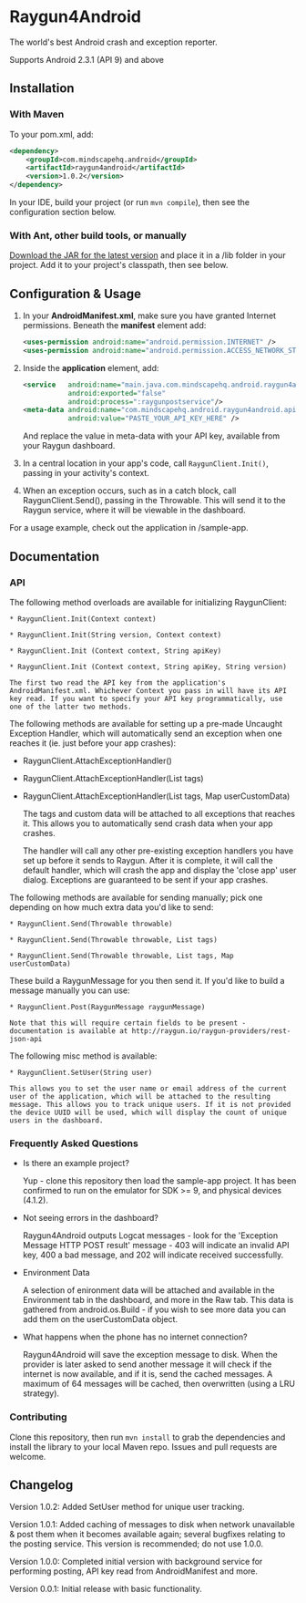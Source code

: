 # Raygun4Android

The world's best Android crash and exception reporter.

Supports Android 2.3.1 (API 9) and above

## Installation

### With Maven

To your pom.xml, add:

```xml
<dependency>
    <groupId>com.mindscapehq.android</groupId>
    <artifactId>raygun4android</artifactId>
    <version>1.0.2</version>
</dependency>
```

In your IDE, build your project (or run `mvn compile`), then see the configuration section below.

### With Ant, other build tools, or manually

[Download the JAR for the latest version](http://search.maven.org/#search%7Cga%7C1%7Ca%3A%22raygun4android%22) and place it in a /lib folder in your project. Add it to your project's classpath, then see below.

## Configuration & Usage

1. In your **AndroidManifest.xml**, make sure you have granted Internet permissions. Beneath the **manifest** element add:

	```xml
	<uses-permission android:name="android.permission.INTERNET" />
	<uses-permission android:name="android.permission.ACCESS_NETWORK_STATE" />
	```

2. Inside the **application** element, add:

	```xml
	<service   android:name="main.java.com.mindscapehq.android.raygun4android.RaygunPostService"
	           android:exported="false"
	           android:process=":raygunpostservice"/>
	<meta-data android:name="com.mindscapehq.android.raygun4android.apikey"
	           android:value="PASTE_YOUR_API_KEY_HERE" />
	```

	And replace the value in meta-data with your API key, available from your Raygun dashboard.

3. In a central location in your app's code, call `RaygunClient.Init()`, passing in your activity's context.

4. When an exception occurs, such as in a catch block, call RaygunClient.Send(), passing in the Throwable. This will send it to the Raygun service, where it will be viewable in the dashboard.

For a usage example, check out the application in /sample-app.

## Documentation

### API

The following method overloads are available for initializing RaygunClient:

	* RaygunClient.Init(Context context)

	* RaygunClient.Init(String version, Context context)

	* RaygunClient.Init (Context context, String apiKey)

	* RaygunClient.Init (Context context, String apiKey, String version)

	The first two read the API key from the application's AndroidManifest.xml. Whichever Context you pass in will have its API key read. If you want to specify your API key programmatically, use one of the latter two methods.

The following methods are available for setting up a pre-made Uncaught Exception Handler, which will automatically send an exception when one reaches it (ie. just before your app crashes):

* RaygunClient.AttachExceptionHandler()

* RaygunClient.AttachExceptionHandler(List tags)

* RaygunClient.AttachExceptionHandler(List tags, Map userCustomData)

	The tags and custom data will be attached to all exceptions that reaches it. This allows you to automatically send crash data when your app crashes.

	The handler will call any other pre-existing exception handlers you have set up before it sends to Raygun. After it is complete, it will call the default handler, which will crash the app and display the 'close app' user dialog. Exceptions are guaranteed to be sent if your app crashes.

The following methods are available for sending manually; pick one depending on how much extra data you'd like to send:

	* RaygunClient.Send(Throwable throwable)

	* RaygunClient.Send(Throwable throwable, List tags)

	* RaygunClient.Send(Throwable throwable, List tags, Map userCustomData)

These build a RaygunMessage for you then send it. If you'd like to build a message manually you can use:

	* RaygunClient.Post(RaygunMessage raygunMessage)

	Note that this will require certain fields to be present - documentation is available at http://raygun.io/raygun-providers/rest-json-api

The following misc method is available:

	* RaygunClient.SetUser(String user)

	This allows you to set the user name or email address of the current user of the application, which will be attached to the resulting message. This allows you to track unique users. If it is not provided the device UUID will be used, which will display the count of unique users in the dashboard.

### Frequently Asked Questions

* Is there an example project?
	
	Yup - clone this repository then load the sample-app project. It has been confirmed to run on the emulator for SDK >= 9, and physical devices (4.1.2).

* Not seeing errors in the dashboard?
	
	Raygun4Android outputs Logcat messages - look for the 'Exception Message HTTP POST result' message - 403 will indicate an invalid API key, 400 a bad message, and 202 will indicate received successfully.

* Environment Data

	A selection of enironment data will be attached and available in the Environment tab in the dashboard, and more in the Raw tab. This data is gathered from android.os.Build - if you wish to see more data you can add them on the userCustomData object.

* What happens when the phone has no internet connection?

	Raygun4Android will save the exception message to disk. When the provider is later asked to send another message it will check if the internet is now available, and if it is, send the cached messages. A maximum of 64 messages will be cached, then overwritten (using a LRU strategy). 

### Contributing

Clone this repository, then run `mvn install` to grab the dependencies and install the library to your local Maven repo. Issues and pull requests are welcome.


## Changelog

Version 1.0.2: Added SetUser method for unique user tracking.

Version 1.0.1: Added caching of messages to disk when network unavailable & post them when it becomes available again; several bugfixes relating to the posting service. This version is recommended; do not use 1.0.0.

Version 1.0.0: Completed initial version with background service for performing posting, API key read from AndroidManifest and more.

Version 0.0.1: Initial release with basic functionality.
